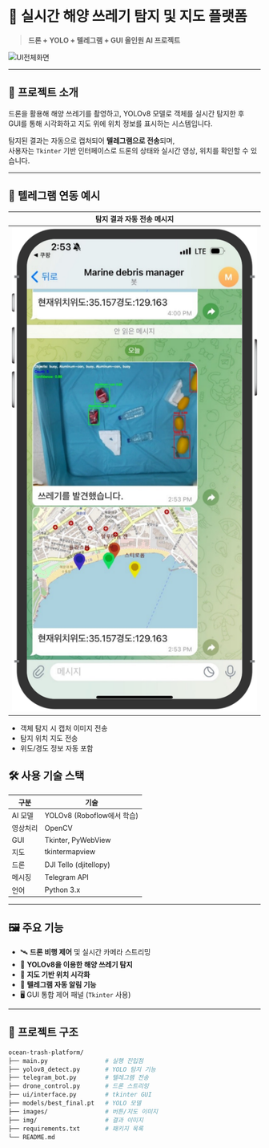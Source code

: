 # 🌊 실시간 해양 쓰레기 탐지 및 지도 플랫폼

> **드론 + YOLO + 텔레그램 + GUI 올인원 AI 프로젝트**

![UI전체화면](images/result1.jpg)

---

## 📌 프로젝트 소개

드론을 활용해 해양 쓰레기를 촬영하고, YOLOv8 모델로 객체를 실시간 탐지한 후  
GUI를 통해 시각화하고 지도 위에 위치 정보를 표시하는 시스템입니다.

탐지된 결과는 자동으로 캡처되어 **텔레그램으로 전송**되며,  
사용자는 `Tkinter` 기반 인터페이스로 드론의 상태와 실시간 영상, 위치를 확인할 수 있습니다.

---


## 💬 텔레그램 연동 예시

| 탐지 결과 자동 전송 메시지 |
|----------------------------|
| ![텔레그램 예시](images/result2.png) |

- 객체 탐지 시 캡처 이미지 전송  
- 탐지 위치 지도 전송  
- 위도/경도 정보 자동 포함

## 🛠 사용 기술 스택

| 구분 | 기술 |
|------|------|
| AI 모델 | YOLOv8 (Roboflow에서 학습) |
| 영상처리 | OpenCV |
| GUI | Tkinter, PyWebView |
| 지도 | tkintermapview |
| 드론 | DJI Tello (djitellopy) |
| 메시징 | Telegram API |
| 언어 | Python 3.x |

---

## 🖼 주요 기능

- 🛰 **드론 비행 제어** 및 실시간 카메라 스트리밍
- 🧠 **YOLOv8을 이용한 해양 쓰레기 탐지**
- 📍 **지도 기반 위치 시각화**
- 🤖 **텔레그램 자동 알림 기능**
- 🖥 GUI 통합 제어 패널 (`Tkinter` 사용)

---

## 📁 프로젝트 구조

```bash
ocean-trash-platform/
├── main.py                # 실행 진입점
├── yolov8_detect.py       # YOLO 탐지 기능
├── telegram_bot.py        # 텔레그램 전송
├── drone_control.py       # 드론 스트리밍
├── ui/interface.py        # tkinter GUI
├── models/best_final.pt   # YOLO 모델
├── images/                # 버튼/지도 이미지
├── img/                   # 결과 이미지
├── requirements.txt       # 패키지 목록
└── README.md
